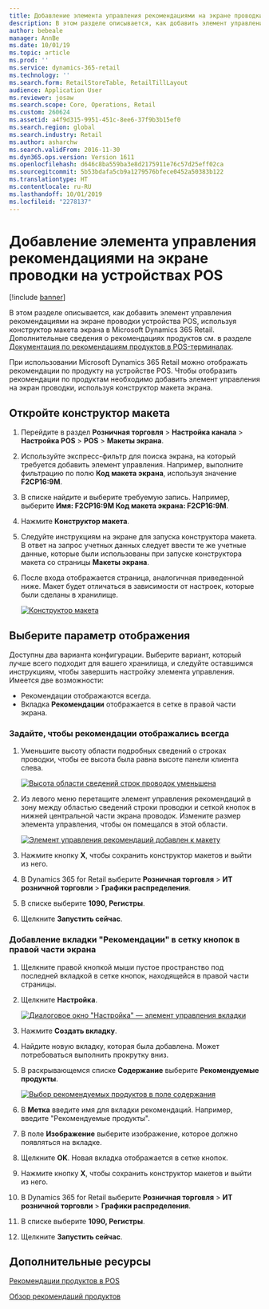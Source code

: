 ```yaml
---
title: Добавление элемента управления рекомендациями на экране проводки на устройствах POS
description: В этом разделе описывается, как добавить элемент управления рекомендациями на экране проводки устройства POS, используя конструктор макета экрана в Microsoft Dynamics 365 for Retail.
author: bebeale
manager: AnnBe
ms.date: 10/01/19
ms.topic: article
ms.prod: ''
ms.service: dynamics-365-retail
ms.technology: ''
ms.search.form: RetailStoreTable, RetailTillLayout
audience: Application User
ms.reviewer: josaw
ms.search.scope: Core, Operations, Retail
ms.custom: 260624
ms.assetid: a4f9d315-9951-451c-8ee6-37f9b3b15ef0
ms.search.region: global
ms.search.industry: Retail
ms.author: asharchw
ms.search.validFrom: 2016-11-30
ms.dyn365.ops.version: Version 1611
ms.openlocfilehash: d646c8ba559ba3e8d2175911e76c57d25eff02ca
ms.sourcegitcommit: 5b53bdafa5cb9a1279576bfece0452a50383b122
ms.translationtype: HT
ms.contentlocale: ru-RU
ms.lasthandoff: 10/01/2019
ms.locfileid: "2278137"
---
```

# <a name="add-a-recommendations-control-to-the-transaction-screen-on-pos-devices"></a>Добавление элемента управления рекомендациями на экране проводки на устройствах POS

[!include [banner](includes/banner.md)]


В этом разделе описывается, как добавить элемент управления рекомендациями на экране проводки устройства POS, используя конструктор макета экрана в Microsoft Dynamics 365 Retail. Дополнительные сведения о рекомендациях продуктов см. в разделе [Документация по рекомендациям продуктов в POS-терминалах](product.md).


При использовании Microsoft Dynamics 365 Retail можно отображать рекомендации по продукту на устройстве POS. Чтобы отобразить рекомендации по продуктам необходимо добавить элемент управления на экран проводки, используя конструктор макета экрана. 

## <a name="open-layout-designer"></a>Откройте конструктор макета

1. Перейдите в раздел **Розничная торговля** &gt; **Настройка канала** &gt; **Настройка POS** &gt; **POS** &gt; **Макеты экрана**.
2. Используйте экспресс-фильтр для поиска экрана, на который требуется добавить элемент управления. Например, выполните фильтрацию по полю **Код макета экрана**, используя значение **F2CP16:9M**.
3. В списке найдите и выберите требуемую запись. Например, выберите **Имя: F2CP16:9M Код макета экрана: F2CP16:9M**.
4. Нажмите **Конструктор макета**.
5. Следуйте инструкциям на экране для запуска конструктора макета. В ответ на запрос учетных данных следует ввести те же учетные данные, которые были использованы при запуске конструктора макета со страницы **Макеты экрана**.
6. После входа отображается страница, аналогичная приведенной ниже. Макет будет отличаться в зависимости от настроек, которые были сделаны в хранилище.


    [![Конструктор макета](./media/screenlayout-pic-1.png)](./media/screenlayout-pic-1.png)

## <a name="choose-a-display-option"></a>Выберите параметр отображения

Доступны два варианта конфигурации. Выберите вариант, который лучше всего подходит для вашего хранилища, и следуйте оставшимся инструкциям, чтобы завершить настройку элемента управления. Имеется две возможности:

- Рекомендации отображаются всегда.
- Вкладка **Рекомендации** отображается в сетке в правой части экрана.

### <a name="make-recommendations-always-visible"></a>Задайте, чтобы рекомендации отображались всегда


1. Уменьшите высоту области подробных сведений о строках проводки, чтобы ее высота была равна высоте панели клиента слева.


    [![Высота области сведений строк проводок уменьшена](./media/screenlayout-pic-2.png)](./media/screenlayout-pic-2.png)

2. Из левого меню перетащите элемент управления рекомендаций в зону между областью сведений строки проводки и сеткой кнопок в нижней центральной части экрана проводок. Измените размер элемента управления, чтобы он помещался в этой области.

    [![Элемент управления рекомендаций добавлен к макету](./media/screenlayout-pic-3.png)](./media/screenlayout-pic-3.png)


3. Нажмите кнопку **X**, чтобы сохранить конструктор макетов и выйти из него.
4. В Dynamics 365 for Retail выберите **Розничная торговля** &gt; **ИТ розничной торговли** &gt; **Графики распределения**.
5. В списке выберите **1090, Регистры**.
6. Щелкните **Запустить сейчас**.


### <a name="add-a-recommendations-tab-to-the-button-grid-on-the-right-side-of-the-screen"></a>Добавление вкладки "Рекомендации" в сетку кнопок в правой части экрана

1. Щелкните правой кнопкой мыши пустое пространство под последней вкладкой в сетке кнопок, находящейся в правой части страницы.

2. Щелкните **Настройка**.

    [![Диалоговое окно "Настройка" — элемент управления вкладки](./media/pic-5.png)](./media/pic-5.png)

3. Нажмите **Создать вкладку**.
4. Найдите новую вкладку, которая была добавлена. Может потребоваться выполнить прокрутку вниз.
5. В раскрывающемся списке **Содержание** выберите **Рекомендуемые продукты**.

    [![Выбор рекомендуемых продуктов в поле содержания](./media/pic-6.png)](./media/pic-6.png)

6. В **Метка** введите имя для вкладки рекомендаций. Например, введите "Рекомендуемые продукты".
7. В поле **Изображение** выберите изображение, которое должно появляться на вкладке.
8. Щелкните **OK**. Новая вкладка отображается в сетке кнопок.
9. Нажмите кнопку **X**, чтобы сохранить конструктор макетов и выйти из него.
10. В Dynamics 365 for Retail выберите **Розничная торговля** &gt; **ИТ розничной торговли** &gt; **Графики распределения**.
11. В списке выберите **1090, Регистры**.
12. Щелкните **Запустить сейчас**.

## <a name="additional-resources"></a>Дополнительные ресурсы

[Рекомендации продуктов в POS](product.md)

[Обзор рекомендаций продуктов](../commerce/product-recommendations.md)
